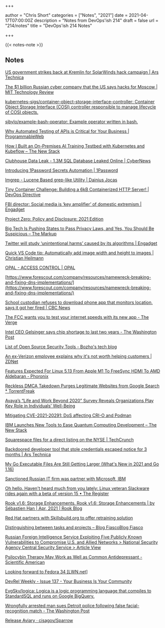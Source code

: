 +++

author = "Chris Short"
categories = ["Notes", "2021"]
date = 2021-04-17T07:00:00Z
description = "Notes from DevOps'ish 214"
draft = false
url = "214/notes"
title = "DevOps'ish 214 Notes"

+++

{{< notes-note >}}

## Notes

[US government strikes back at Kremlin for SolarWinds hack campaign | Ars Technica](https://arstechnica.com/tech-policy/2021/04/us-government-strikes-back-at-kremlin-for-solarwinds-hack-campaign/)

[The $1 billion Russian cyber company that the US says hacks for Moscow | MIT Technology Review](https://www.technologyreview.com/2021/04/15/1022895/us-sanctions-russia-positive-hacking/)

[kubernetes-sigs/container-object-storage-interface-controller: Container Object Storage Interface (COSI) controller responsible to manage lifecycle of COSI objects.](https://github.com/kubernetes-sigs/container-object-storage-interface-controller)

[sjbylo/example-bash-operator: Example operator written in bash.](https://github.com/sjbylo/example-bash-operator)

[Why Automated Testing of APIs is Critical for Your Business | ProgrammableWeb](https://www.programmableweb.com/news/why-automated-testing-apis-critical-your-business/analysis/2021/04/12)

[How I Built an On-Premises AI Training Testbed with Kubernetes and Kubeflow – The New Stack](https://thenewstack.io/how-i-built-an-on-premises-ai-training-testbed-with-kubernetes-and-kubeflow/)

[Clubhouse Data Leak - 1.3M SQL Database Leaked Online | CyberNews](https://cybernews.com/security/clubhouse-data-leak-1-3-million-user-records-leaked-for-free-online/)

[Introducing 1Password Secrets Automation | 1Password](https://blog.1password.com/introducing-secrets-automation/)

[lmgrep - Lucene Based grep-like Utility | Dainius Jocas](https://www.jocas.lt/blog/post/intro-to-lucene-grep/)

[Tiny Container Challenge: Building a 6kB Containerized HTTP Server! | DevOps Directive](https://devopsdirective.com/posts/2021/04/tiny-container-image/)

[FBI director: Social media is ‘key amplifier’ of domestic extremism | Engadget](https://www.engadget.com/fbi-director-social-media-domestic-extremism-174115986.html)

[Project Zero: Policy and Disclosure: 2021 Edition](https://googleprojectzero.blogspot.com/2021/04/policy-and-disclosure-2021-edition.html)

[Big Tech Is Pushing States to Pass Privacy Laws, and Yes, You Should Be Suspicious – The Markup](https://themarkup.org/privacy/2021/04/15/big-tech-is-pushing-states-to-pass-privacy-laws-and-yes-you-should-be-suspicious)

[Twitter will study ‘unintentional harms’ caused by its algorithms | Engadget](https://www.engadget.com/twitter-will-study-algorithms-for-unintentional-harm-182722681.html)

[Quick VS Code tip: Automatically add image width and height to images | Christian Heilmann](https://christianheilmann.com/2021/04/14/quick-vs-code-tip-automatically-add-image-width-and-height-to-images/)

[OPAL - ACCESS CONTROL | OPAL](https://www.opal.ac/)

[https://www.forescout.com/company/resources/namewreck-breaking-and-fixing-dns-implementations/](https://www.forescout.com/company/resources/namewreck-breaking-and-fixing-dns-implementations/)

[School custodian refuses to download phone app that monitors location, says it got her fired | CBC News](https://www.cbc.ca/news/gopublic/tattleware-privacy-employment-1.5978337)

[The FCC wants you to test your internet speeds with its new app - The Verge](https://www.theverge.com/2021/4/12/22379848/fcc-speed-test-app-google-apple-download-broadband-maps-coverage)

[Intel CEO Gelsinger says chip shortage to last two years - The Washington Post](https://www.washingtonpost.com/technology/2021/04/13/intel-ceo-semiconductor-chip-shortage/?utm_source=reddit.com)

[List of Open Source Security Tools - Bozho's tech blog](https://techblog.bozho.net/list-of-open-source-security-tools/)

[An ex-Verizon employee explains why it's not worth helping customers | ZDNet](https://www.zdnet.com/article/an-ex-verizon-employee-explains-why-its-not-worth-helping-customers/)

[Features Expected For Linux 5.13 From Apple M1 To FreeSync HDMI To AMD Aldebaran - Phoronix](https://www.phoronix.com/scan.php?page=news_item&px=Linux-5.13-Expected-Features)

[Reckless DMCA Takedown Purges Legitimate Websites from Google Search * TorrentFreak](https://torrentfreak.com/reckless-dmca-takedown-purges-legitimate-websites-from-google-search-210417/)

[Avaya’s “Life and Work Beyond 2020” Survey Reveals Organizations Play Key Role in Individuals’ Well-Being](https://www.avaya.com/en/about-avaya/newsroom/pr-us-210412/)

[Mitigating CVE-2021-20291: DoS affecting CRI-O and Podman](https://sysdig.com/blog/cve-2021-20291-cri-o-podman/)

[IBM Launches New Tools to Ease Quantum Computing Development – The New Stack](https://thenewstack.io/ibm-launches-new-tools-to-ease-quantum-computing-development/)

[Squarespace files for a direct listing on the NYSE | TechCrunch](https://techcrunch.com/2021/04/16/squarespace-files-for-a-direct-listing-on-the-nyse/)

[Backdoored developer tool that stole credentials escaped notice for 3 months | Ars Technica](https://arstechnica.com/gadgets/2021/04/backdoored-developer-tool-that-stole-credentials-escaped-notice-for-3-months/)

[My Go Executable Files Are Still Getting Larger (What's New in 2021 and Go 1.16)](https://www.cockroachlabs.com/blog/go-file-size-update/)

[Sanctioned Russian IT firm was partner with Microsoft, IBM](https://apnews.com/article/business-europe-hacking-russia-dd8c331ff30d366ea4f5d828e788c307)

[Oh hello. Haven't heard much from you lately: Linux veteran Slackware rides again with a beta of version 15 • The Register](https://www.theregister.com/2021/04/16/slackware_15_beta/)

[Rook v1.6: Storage Enhancements. Rook v1.6: Storage Enhancements | by Sébastien Han | Apr, 2021 | Rook Blog](https://blog.rook.io/rook-v1-6-storage-enhancements-2d5144c21b6a)

[Red Hat partners with Skillsbuild.org to offer retraining solution](https://www.redhat.com/en/blog/red-hat-partners-skillsbuildorg-offer-retraining-solution)

[Distinguishing between tasks and projects – Blog FiascoBlog Fiasco](https://funnelfiasco.com/blog/2021/04/15/distinguishing-between-tasks-and-projects/)

[Russian Foreign Intelligence Service Exploiting Five Publicly Known Vulnerabilities to Compromise U.S. and Allied Networks > National Security Agency Central Security Service > Article View](https://www.nsa.gov/News-Features/Feature-Stories/Article-View/Article/2573391/russian-foreign-intelligence-service-exploiting-five-publicly-known-vulnerabili/)

[Psilocybin Therapy May Work as Well as Common Antidepressant - Scientific American](https://www.scientificamerican.com/article/psilocybin-therapy-may-work-as-well-as-common-antidepressant/)

[Looking forward to Fedora 34 [LWN.net]](https://lwn.net/SubscriberLink/852541/12939699b078b3a1/)

[DevRel Weekly - Issue 137 - Your Business Is Your Community](https://devrelweekly.com/issues/137)

[EvgSkv/logica: Logica is a logic programming language that compiles to StandardSQL and runs on Google BigQuery.](https://github.com/EvgSkv/logica)

[Wrongfully arrested man sues Detroit police following false facial-recognition match - The Washington Post](https://www.washingtonpost.com/technology/2021/04/13/facial-recognition-false-arrest-lawsuit/?utm_source=reddit.com)

[Release Aviary · cisagov/Sparrow](https://github.com/cisagov/Sparrow/releases/tag/v1.0)